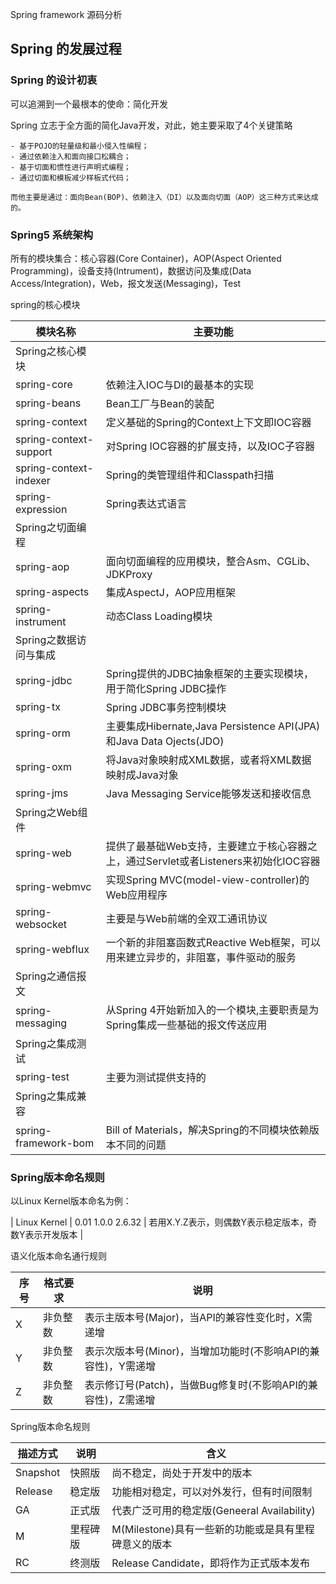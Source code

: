 Spring framework 源码分析

## Spring 的发展过程

### Spring 的设计初衷

 可以追溯到一个最根本的使命：简化开发

Spring 立志于全方面的简化Java开发，对此，她主要采取了4个关键策略

```text
- 基于POJO的轻量级和最小侵入性编程；
- 通过依赖注入和面向接口松耦合；
- 基于切面和惯性进行声明式编程；
- 通过切面和模板减少样板式代码；

而他主要是通过：面向Bean(BOP)、依赖注入（DI）以及面向切面（AOP）这三种方式来达成的。
```

### Spring5 系统架构

所有的模块集合：核心容器(Core Container)，AOP(Aspect Oriented Programming)，设备支持(Intrument)，数据访问及集成(Data Access/Integration)，Web，报文发送(Messaging)，Test

spring的核心模块

| 模块名称               | 主要功能                                                     |
| ---------------------- | ------------------------------------------------------------ |
| Spring之核心模块       |                                                              |
| spring-core            | 依赖注入IOC与DI的最基本的实现                                |
| spring-beans           | Bean工厂与Bean的装配                                         |
| spring-context         | 定义基础的Spring的Context上下文即IOC容器                     |
| spring-context-support | 对Spring IOC容器的扩展支持，以及IOC子容器                    |
| spring-context-indexer | Spring的类管理组件和Classpath扫描                            |
| spring-expression      | Spring表达式语言                                             |
| Spring之切面编程       |                                                              |
| spring-aop             | 面向切面编程的应用模块，整合Asm、CGLib、JDKProxy             |
| spring-aspects         | 集成AspectJ，AOP应用框架                                     |
| spring-instrument      | 动态Class Loading模块                                        |
| Spring之数据访问与集成 |                                                              |
| spring-jdbc            | Spring提供的JDBC抽象框架的主要实现模块，用于简化Spring JDBC操作 |
| spring-tx              | Spring JDBC事务控制模块                                      |
| spring-orm             | 主要集成Hibernate,Java Persistence API(JPA)和Java Data Ojects(JDO) |
| spring-oxm             | 将Java对象映射成XML数据，或者将XML数据映射成Java对象         |
| spring-jms             | Java Messaging Service能够发送和接收信息                     |
| Spring之Web组件        |                                                              |
| spring-web             | 提供了最基础Web支持，主要建立于核心容器之上，通过Servlet或者Listeners来初始化IOC容器 |
| spring-webmvc          | 实现Spring MVC(model-view-controller)的Web应用程序           |
| spring-websocket       | 主要是与Web前端的全双工通讯协议                              |
| spring-webflux         | 一个新的非阻塞函数式Reactive Web框架，可以用来建立异步的，非阻塞，事件驱动的服务 |
| Spring之通信报文       |                                                              |
| spring-messaging       | 从Spring 4开始新加入的一个模块,主要职责是为Spring集成一些基础的报文传送应用 |
| Spring之集成测试       |                                                              |
| spring-test            | 主要为测试提供支持的                                         |
| Spring之集成兼容       |                                                              |
| spring-framework-bom   | Bill of Materials，解决Spring的不同模块依赖版本不同的问题    |

### Spring版本命名规则

以Linux Kernel版本命名为例：

| Linux Kernel | 0.01    1.0.0    2.6.32 | 若用X.Y.Z表示，则偶数Y表示稳定版本，奇数Y表示开发版本 |

语义化版本命名通行规则

| 序号 | 格式要求 | 说明                                                         |
| ---- | -------- | ------------------------------------------------------------ |
| X    | 非负整数 | 表示主版本号(Major)，当API的兼容性变化时，X需递增            |
| Y    | 非负整数 | 表示次版本号(Minor)，当增加功能时(不影响API的兼容性)，Y需递增 |
| Z    | 非负整数 | 表示修订号(Patch)，当做Bug修复时(不影响API的兼容性)，Z需递增 |

Spring版本命名规则

| 描述方式 | 说明     | 含义                                                 |
| -------- | -------- | ---------------------------------------------------- |
| Snapshot | 快照版   | 尚不稳定，尚处于开发中的版本                         |
| Release  | 稳定版   | 功能相对稳定，可以对外发行，但有时间限制             |
| GA       | 正式版   | 代表广泛可用的稳定版(Geneeral Availability)          |
| M        | 里程碑版 | M(Milestone)具有一些新的功能或是具有里程碑意义的版本 |
| RC       | 终测版   | Release Candidate，即将作为正式版本发布              |


































































